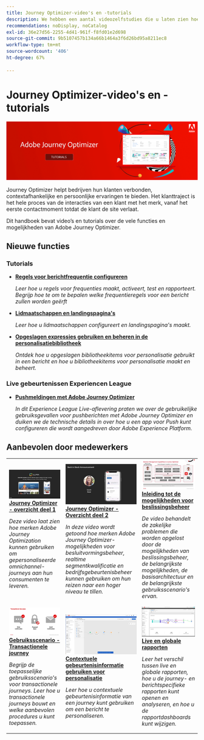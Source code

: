 ```yaml
---
title: Journey Optimizer-video's en -tutorials
description: We hebben een aantal videozelfstudies die u laten zien hoe u de voordelen van Journey Optimizer kunt benutten.
recommendations: noDisplay, noCatalog
exl-id: 36e27d56-2255-4d41-961f-f8fd01e2d698
source-git-commit: 9b5107457b134a66b1464a3f6d26bd95a8211ec8
workflow-type: tm+mt
source-wordcount: '406'
ht-degree: 67%

---
```



# Journey Optimizer-video&#39;s en -tutorials

![](./assets/ajo-banner.png)

Journey Optimizer helpt bedrijven hun klanten verbonden, contextafhankelijke en persoonlijke ervaringen te bieden. Het klanttraject is het hele proces van de interacties van een klant met het merk, vanaf het eerste contactmoment totdat de klant de site verlaat.

Dit handboek bevat video’s en tutorials over de vele functies en mogelijkheden van Adobe Journey Optimizer.

## Nieuwe functies

### Tutorials

* **[Regels voor berichtfrequentie configureren](/help/administration/configure-frequency-rules.md)**

   *Leer hoe u regels voor frequenties maakt, activeert, test en rapporteert. Begrijp hoe te om te bepalen welke frequentieregels voor een bericht zullen worden geërft*

* **[Lidmaatschappen en landingspagina&#39;s](/help/subscriptions-and-landing-pages.md)**

   *Leer hoe u lidmaatschappen configureert en landingspagina&#39;s maakt.*

* **[Opgeslagen expressies gebruiken en beheren in de personalisatiebibliotheek](/help/personalize-content/use-and-manage-saved-expressions-in-personalization-library.md)**

   *Ontdek hoe u opgeslagen bibliotheekitems voor personalisatie gebruikt in een bericht en hoe u bibliotheekitems voor personalisatie maakt en beheert.*

### Live gebeurtenissen Experiencen League

* **[Pushmeldingen met Adobe Journey Optimizer](https://experienceleague.adobe.com/docs/experience-league-live-events/events/episodes/exl-live-episode-05-12-22.html)**

   *In dit Experience League Live-aflevering praten we over de gebruikelijke gebruiksgevallen voor pushberichten met Adobe Journey Optimizer en duiken we de technische details in over hoe u een app voor Push kunt configureren die wordt aangedreven door Adobe Experience Platform.*

## Aanbevolen door medewerkers

<table>
<tr>
  <td>
    <a href="./introduction/journey-optimizer-overview-part-1.md">
      <img alt="Journey Optimizer - Overzicht deel 1 - Omnichannel-journeys leveren (video)" src="./assets/334174.jpg"/>
    </a>
    <div>
      <a href="./introduction/journey-optimizer-overview-part-1.md">
    <strong>Journey Optimizer - overzicht deel 1  </strong>
    </a>
    </div>
    <p>
    <em>Deze video laat zien hoe merken Adobe Journey Optimization kunnen gebruiken om gepersonaliseerde omnichannel-journeys aan hun consumenten te leveren.</em>
    <p>
  </td>
    <td>
    <a href="./introduction/journey-optimizer-overview-part-2.md">
      <img alt="Journey Optimizer - Overzicht deel 2 - Omnichannel-journeys leveren (video)" src="./assets/334175.jpg"/>
    </a>
    <div>
      <a href="./introduction/journey-optimizer-overview-part-2.md">
    <strong>Journey Optimizer - Overzicht deel 2  </strong>
    </a>
    </div>
    <p>
    <em>In deze video wordt getoond hoe merken Adobe Journey Optimizer-mogelijkheden voor besluitvormingsbeheer, realtime segmentkwalificatie en bedrijfsgebeurtenisbeheer kunnen gebruiken om hun reizen naar een hoger niveau te tillen.</em>
    <p>
  </td>
  </td>
    <td>
    <a href="./decision-management/create-decisions.md">
      <img alt="Inleiding tot de mogelijkheden voor beslissingsbeheer" src="./assets/326961.jpg"/>
    </a>
    <div>
      <a href="./decision-management/create-decisions.md">
    <strong>Inleiding tot de mogelijkheden voor beslissingsbeheer </strong>
    </a>
    </div>
    <p>
    <em>De video behandelt de zakelijke problemen die worden opgelost door de mogelijkheden van beslissingsbeheer, de belangrijkste mogelijkheden, de basisarchitectuur en de belangrijkste gebruiksscenario's ervan.

</em>
    <p>
  </td>
</tr>
<tr>
  <td>
    <a href="./create-journeys/use-case-transactional-journey.md">
      <img alt="Gebruiksscenario - Transactionele journey " src="./assets/334202.jpeg"/>
    </a>
    <div>
      <a href="./create-journeys/use-case-transactional-journey.md">
    <strong>Gebruiksscenario - Transactionele journey </strong>
    </a>
    </div>
    <p>
    <em>Begrijp de toepasselijke gebruiksscenario's voor transactionele journeys. Leer hoe u transactionele journeys bouwt en welke aanbevolen procedures u kunt toepassen.</em>
    <p>
  </td>
    <td>
    <a href="./personalize-content/use-contextual-event-information-for-personalization.md">
      <img alt="Contextuele gebeurtenisinformatie gebruiken voor personalisatie" src="./assets/334165.jpg"/>
    </a>
    <div>
      <a href="./personalize-content/use-contextual-event-information-for-personalization.md">
    <strong>Contextuele gebeurtenisinformatie gebruiken voor personalisatie </strong>
    </a>
    </div>
    <p>
    <em>Leer hoe u contextuele gebeurtenisinformatie van een journey kunt gebruiken om een bericht te personaliseren.</em>
    <p>
  </td>
  </td>
    <td>
    <a href="./report-and-monitor/live-and-global-reports.md">
      <img alt="Live en globale rapporten" src="./assets/334108.jpg"/>
    </a>
    <div>
      <a href="./report-and-monitor/live-and-global-reports.md">
    <strong>Live en globale rapporten </strong>
    </a>
    </div>
    <p>
    <em>Leer het verschil tussen live en globale rapporten, hoe u de journey- en berichtspecifieke rapporten kunt openen en analyseren, en hoe u de rapportdashboards kunt wijzigen.

</em>
    <p>
  </td>
</tr>
</table>
